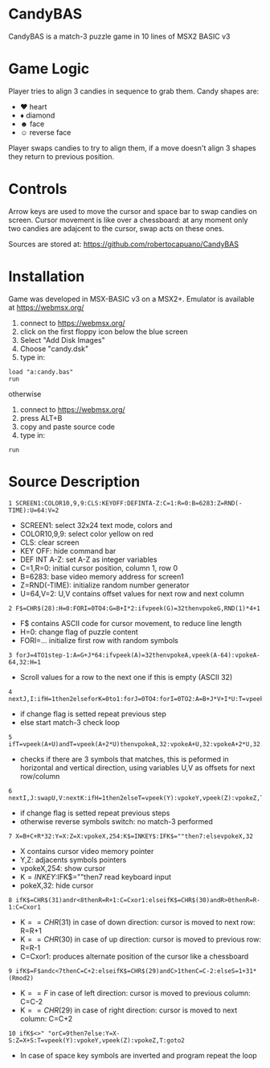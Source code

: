 # CandyBAS
CandyBAS is a match-3 puzzle game in 10 lines of MSX2 BASIC v3

# Game Logic
Player tries to align 3 candies in sequence to grab them.
Candy shapes are:
- &hearts; heart
- &diams; diamond
- &#x263B; face
- &#x263A; reverse face

Player swaps candies to try to align them, if a move doesn't align 3 shapes they return to previous position.

# Controls
Arrow keys are used to move the cursor and space bar to swap candies on screen.
Cursor movement is like over a chessboard: at any moment only two candies are adajcent to the cursor, swap acts on these ones.

Sources are stored at: https://github.com/robertocapuano/CandyBAS

# Installation
Game was developed in MSX-BASIC v3 on a MSX2+. Emulator is available at https://webmsx.org/
1. connect to https://webmsx.org/
2. click on the first floppy icon below the blue screen
3. Select "Add Disk Images"
4. Choose "candy.dsk"
5. type in:
```
load "a:candy.bas"
run
```

otherwise
1. connect to https://webmsx.org/
2. press ALT+B
3. copy and paste source code
5. type in:
```
run
```

# Source Description

```
1 SCREEN1:COLOR10,9,9:CLS:KEYOFF:DEFINTA-Z:C=1:R=0:B=6283:Z=RND(-TIME):U=64:V=2
```
- SCREEN1: select 32x24 text mode, colors and 
- COLOR10,9,9: select color yellow on red
- CLS: clear screen
- KEY OFF: hide command bar
- DEF INT A-Z: set A-Z as integer variables
- C=1,R=0: initial cursor position, column 1, row 0
- B=6283: base video memory address for screen1
- Z=RND(-TIME): initialize random number generator
- U=64,V=2: U,V contains offset values for next row and next column

```
2 F$=CHR$(28):H=0:FORI=0TO4:G=B+I*2:ifvpeek(G)=32thenvpokeG,RND(1)*4+1
```
- F$ contains ASCII code for cursor movement, to reduce line length
- H=0: change flag of puzzle content
- FORI=... initialize first row with random symbols

```
3 forJ=4TO1step-1:A=G+J*64:ifvpeek(A)=32thenvpokeA,vpeek(A-64):vpokeA-64,32:H=1
```
- Scroll values for a row to the next one if this is empty (ASCII 32)

```
4 nextJ,I:ifH=1then2elseforK=0to1:forJ=0TO4:forI=0TO2:A=B+J*V+I*U:T=vpeek(A)
```
- if change flag is setted repeat previous step
- else start match-3 check loop

```
5 ifT=vpeek(A+U)andT=vpeek(A+2*U)thenvpokeA,32:vpokeA+U,32:vpokeA+2*U,32:H=1:Y=Z
```
- checks if there are 3 symbols that matches, this is peformed in horizontal and vertical direction, using variables U,V as offsets for next row/column

```
6 nextI,J:swapU,V:nextK:ifH=1then2elseT=vpeek(Y):vpokeY,vpeek(Z):vpokeZ,T
```
- if change flag is setted repeat previous steps
- otherwise reverse symbols switch: no match-3 performed

```
7 X=B+C+R*32:Y=X:Z=X:vpokeX,254:K$=INKEY$:IFK$=""then7:elsevpokeX,32
```
- X contains cursor video memory pointer
- Y,Z: adjacents symbols pointers
- vpokeX,254: show cursor
- K$=INKEY$:IFK$=""then7 read keyboard input
- pokeX,32: hide cursor

```
8 ifK$=CHR$(31)andr<8thenR=R+1:C=Cxor1:elseifK$=CHR$(30)andR>0thenR=R-1:C=Cxor1
```
- K$==CHR$(31) in case of down direction: cursor is moved to next row: R=R+1
- K$==CHR$(30) in case of up direction: cursor is moved to previous row: R=R-1
- C=Cxor1: produces alternate position of the cursor like a chessboard

```
9 ifK$=F$andc<7thenC=C+2:elseifK$=CHR$(29)andC>1thenC=C-2:elseS=1+31*(Rmod2)
```
- K$==F$ in case of left direction: cursor is moved to previous column: C=C-2
- K$==CHR$(29) in case of right direction: cursor is moved to next column: C=C+2

```
10 ifK$<>" "orC=9then7else:Y=X-S:Z=X+S:T=vpeek(Y):vpokeY,vpeek(Z):vpokeZ,T:goto2
```
- In case of space key symbols are inverted and program repeat the loop
